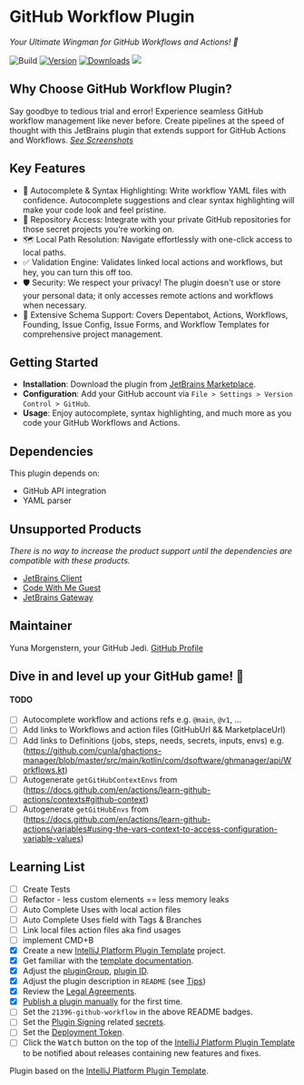 # GitHub Workflow Plugin

<!-- Plugin description -->
*Your Ultimate Wingman for GitHub Workflows and Actions! 🚀*

![Build](https://github.com/YunaBraska/github-workflow-plugin/workflows/Build/badge.svg)
[![Version](https://img.shields.io/jetbrains/plugin/v/21396-github-workflow.svg)](https://plugins.jetbrains.com/plugin/21396-github-workflow)
[![Downloads](https://img.shields.io/jetbrains/plugin/d/21396-github-workflow.svg)](https://plugins.jetbrains.com/plugin/21396-github-workflow)
[![](https://img.shields.io/static/v1?label=Sponsor&message=%E2%9D%A4&logo=GitHub&color=%23fe8e86)](https://github.com/sponsors/YunaBraska)

## Why Choose GitHub Workflow Plugin?

Say goodbye to tedious trial and error! Experience seamless GitHub workflow management like never before. Create
pipelines at the speed of thought with this JetBrains plugin that extends support for GitHub Actions and Workflows.
_[See Screenshots](https://plugins.jetbrains.com/plugin/21396-github-workflow)_

## Key Features

* 🌈 Autocomplete & Syntax Highlighting: Write workflow YAML files with confidence. Autocomplete suggestions and clear
  syntax highlighting will make your code look and feel pristine.
* 🚀 Repository Access: Integrate with your private GitHub repositories for those secret projects you're working on.
* 🗺️ Local Path Resolution: Navigate effortlessly with one-click access to local paths.
* ✅ Validation Engine: Validates linked local actions and workflows, but hey, you can turn this off too.
* 🛡️ Security: We respect your privacy! The plugin doesn't use or store your personal data; it only accesses remote
  actions and workflows when necessary.
* 🧩 Extensive Schema Support: Covers Depentabot, Actions, Workflows, Founding, Issue Config, Issue Forms, and Workflow
  Templates for comprehensive project management.

## Getting Started

* **Installation**: Download the plugin
  from [JetBrains Marketplace](https://plugins.jetbrains.com/plugin/21396-github-workflow).
* **Configuration**: Add your GitHub account via `File > Settings > Version Control > GitHub`.
* **Usage**: Enjoy autocomplete, syntax highlighting, and much more as you code your GitHub Workflows and Actions.

## Dependencies

This plugin depends on:

* GitHub API integration
* YAML parser

## Unsupported Products

*There is no way to increase the product support until the dependencies are compatible with these products.*

* [JetBrains Client](https://www.jetbrains.com/help/idea/code-with-me-guest-ui-overview.html)
* [Code With Me Guest](https://www.jetbrains.com/help/idea/code-with-me.html)
* [JetBrains Gateway](https://www.jetbrains.com/de-de/remote-development/gateway/)

## Maintainer

Yuna Morgenstern, your GitHub Jedi.
[GitHub Profile](https://github.com/YunaBraska/github-workflow-plugin)

## Dive in and level up your GitHub game! 🌟

<!-- Plugin description end -->

#### TODO

- [ ] Autocomplete workflow and actions refs e.g. `@main`, `@v1`, ...
- [ ] Add links to Workflows and action files (GitHubUrl && MarketplaceUrl)
- [ ] Add links to Definitions (jobs, steps, needs, secrets, inputs, envs)
  e.g. (https://github.com/cunla/ghactions-manager/blob/master/src/main/kotlin/com/dsoftware/ghmanager/api/Workflows.kt)
- [ ] Autogenerate `getGitHubContextEnvs`
  from (https://docs.github.com/en/actions/learn-github-actions/contexts#github-context)
- [ ] Autogenerate `getGitHubEnvs`
  from (https://docs.github.com/en/actions/learn-github-actions/variables#using-the-vars-context-to-access-configuration-variable-values)

## Learning List

- [ ] Create Tests
- [ ] Refactor - less custom elements == less memory leaks
- [ ] Auto Complete Uses with local action files
- [ ] Auto Complete Uses field with Tags & Branches
- [ ] Link local files action files aka find usages
- [ ] implement CMD+B
- [x] Create a new [IntelliJ Platform Plugin Template][template] project.
- [x] Get familiar with the [template documentation][template].
- [x] Adjust the [pluginGroup](./gradle.properties), [plugin ID](./src/main/resources/META-INF/plugin.xml).
- [x] Adjust the plugin description in `README` (see [Tips][docs:plugin-description])
- [x] Review
  the [Legal Agreements](https://plugins.jetbrains.com/docs/marketplace/legal-agreements.html?from=IJPluginTemplate).
- [x] [Publish a plugin manually](https://plugins.jetbrains.com/docs/intellij/publishing-plugin.html?from=IJPluginTemplate)
  for the first time.
- [ ] Set the `21396-github-workflow` in the above README badges.
- [ ] Set the [Plugin Signing](https://plugins.jetbrains.com/docs/intellij/plugin-signing.html?from=IJPluginTemplate)
  related [secrets](https://github.com/JetBrains/intellij-platform-plugin-template#environment-variables).
- [ ] Set
  the [Deployment Token](https://plugins.jetbrains.com/docs/marketplace/plugin-upload.html?from=IJPluginTemplate).
- [ ] Click the <kbd>Watch</kbd> button on the top of the [IntelliJ Platform Plugin Template][template] to be notified
  about releases containing new features and fixes.

Plugin based on the [IntelliJ Platform Plugin Template][template].

[template]: https://github.com/JetBrains/intellij-platform-plugin-template

[docs:plugin-description]: https://plugins.jetbrains.com/docs/intellij/plugin-user-experience.html#plugin-description-and-presentation
